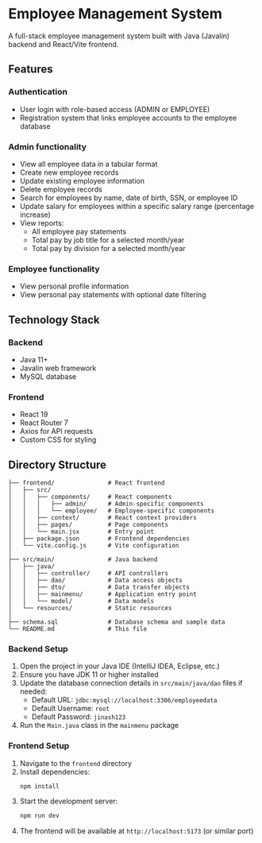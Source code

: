 # Employee Management System

A full-stack employee management system built with Java (Javalin) backend and React/Vite frontend.

## Features

### Authentication
- User login with role-based access (ADMIN or EMPLOYEE)
- Registration system that links employee accounts to the employee database

### Admin functionality
- View all employee data in a tabular format
- Create new employee records
- Update existing employee information
- Delete employee records
- Search for employees by name, date of birth, SSN, or employee ID
- Update salary for employees within a specific salary range (percentage increase)
- View reports:
  - All employee pay statements
  - Total pay by job title for a selected month/year
  - Total pay by division for a selected month/year

### Employee functionality
- View personal profile information
- View personal pay statements with optional date filtering

## Technology Stack

### Backend
- Java 11+
- Javalin web framework
- MySQL database

### Frontend
- React 19
- React Router 7
- Axios for API requests
- Custom CSS for styling

## Directory Structure

```
├── frontend/               # React frontend
│   ├── src/
│   │   ├── components/     # React components
│   │   │   ├── admin/      # Admin-specific components
│   │   │   └── employee/   # Employee-specific components
│   │   ├── context/        # React context providers
│   │   ├── pages/          # Page components
│   │   └── main.jsx        # Entry point
│   ├── package.json        # Frontend dependencies
│   └── vite.config.js      # Vite configuration
│
├── src/main/               # Java backend
│   ├── java/
│   │   ├── controller/     # API controllers
│   │   ├── dao/            # Data access objects
│   │   ├── dto/            # Data transfer objects
│   │   ├── mainmenu/       # Application entry point
│   │   └── model/          # Data models
│   └── resources/          # Static resources
│
├── schema.sql              # Database schema and sample data
└── README.md               # This file
```

### Backend Setup
1. Open the project in your Java IDE (IntelliJ IDEA, Eclipse, etc.)
2. Ensure you have JDK 11 or higher installed
3. Update the database connection details in `src/main/java/dao` files if needed:
   - Default URL: `jdbc:mysql://localhost:3306/employeedata`
   - Default Username: `root`
   - Default Password: `jinash123`
4. Run the `Main.java` class in the `mainmenu` package

### Frontend Setup
1. Navigate to the `frontend` directory
2. Install dependencies:
   ```bash
   npm install
   ```
3. Start the development server:
   ```bash
   npm run dev
   ```
4. The frontend will be available at `http://localhost:5173` (or similar port)

